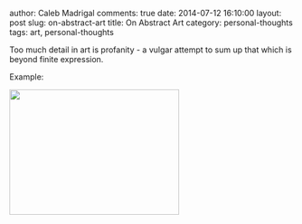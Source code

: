 author: Caleb Madrigal
comments: true
date: 2014-07-12 16:10:00
layout: post
slug: on-abstract-art
title: On Abstract Art
category: personal-thoughts
tags: art, personal-thoughts

Too much detail in art is profanity - a vulgar attempt to sum up that which is beyond finite expression.

Example:

<img src="/static/images/jesus_heart.jpg" style="width:300px; height:222px" />
